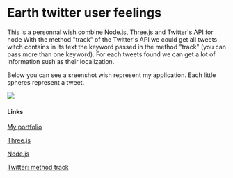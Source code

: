 <h1>Earth twitter user feelings</h1>
<p>This is a personnal wish combine Node.js, Three.js and Twitter's API for node
With the method "track" of the Twitter's API we could get all tweets witch contains in its text the keyword passed in the method "track" (you can pass more than one keyword).
For each tweets found we can get a lot of information sush as their localization.</p>
<p>Below you can see a sreenshot wish represent my application. Each little spheres represent a tweet.</p>
<img src="http://machadojordan.fr/screenshots/Earth-Twitter-User-Feelings-complete.png" />
<h4>Links</h4>
<a href="http://machadojordan.fr">My portfolio<a/>

<a href="http://threejs.org/">Three.js</a>

<a href="http://nodejs.org/">Node.js</a>

<a href="https://dev.twitter.com/docs/streaming-apis/parameters#track">Twitter: method track</a>
